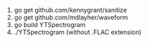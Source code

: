 1. go get github.com/kennygrant/sanitize
2. go get github.com/mdlayher/waveform
3. go build YTSpectrogram
4. ./YTSpectrogram <filename> (without .FLAC extension)
